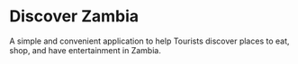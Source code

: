 # Discover Zambia

A simple and convenient application to help Tourists discover places to eat, shop, and have entertainment in Zambia.


